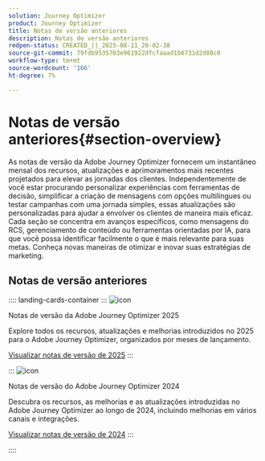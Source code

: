 ```yaml
---
solution: Journey Optimizer
product: Journey Optimizer
title: Notas de versão anteriores
description: Notas de versão anteriores
redpen-status: CREATED_||_2025-08-11_20-02-38
source-git-commit: 79fdb9535703e961922dfcfaaad1b6731d2d88c0
workflow-type: tm+mt
source-wordcount: '166'
ht-degree: 7%

---
```



# Notas de versão anteriores{#section-overview}

As notas de versão da Adobe Journey Optimizer fornecem um instantâneo mensal dos recursos, atualizações e aprimoramentos mais recentes projetados para elevar as jornadas dos clientes. Independentemente de você estar procurando personalizar experiências com ferramentas de decisão, simplificar a criação de mensagens com opções multilíngues ou testar campanhas com uma jornada simples, essas atualizações são personalizadas para ajudar a envolver os clientes de maneira mais eficaz. Cada seção se concentra em avanços específicos, como mensagens do RCS, gerenciamento de conteúdo ou ferramentas orientadas por IA, para que você possa identificar facilmente o que é mais relevante para suas metas. Conheça novas maneiras de otimizar e inovar suas estratégias de marketing.

## Notas de versão anteriores

:::: landing-cards-container
:::
![icon](https://cdn.experienceleague.adobe.com/icons/list-check.svg)

Notas de versão da Adobe Journey Optimizer 2025

Explore todos os recursos, atualizações e melhorias introduzidos no 2025 para o Adobe Journey Optimizer, organizados por meses de lançamento.

[Visualizar notas de versão de 2025](../using/rn/release-notes-2025.md)
:::

:::
![icon](https://cdn.experienceleague.adobe.com/icons/list-check.svg)

Notas de versão do Adobe Journey Optimizer 2024

Descubra os recursos, as melhorias e as atualizações introduzidas no Adobe Journey Optimizer ao longo de 2024, incluindo melhorias em vários canais e integrações.

[Visualizar notas de versão de 2024](../using/rn/release-notes-2024.md)
:::

::::
